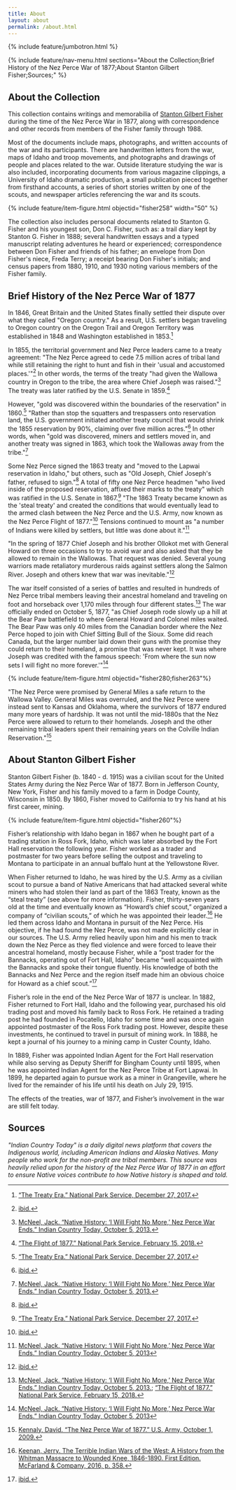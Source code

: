 ```yaml
---
title: About
layout: about
permalink: /about.html
---
```

{% include feature/jumbotron.html %} 

{% include feature/nav-menu.html sections="About the Collection;Brief History of the Nez Perce War of 1877;About Stanton Gilbert Fisher;Sources;" %} 

## About the Collection

This collection contains writings and memorabilia of [Stanton Gilbert Fisher](#about-stanton-gilbert-fisher) during the time of the Nez Perce War in 1877, along with correspondence and other records from members of the Fisher family through 1988. 

Most of the documents include maps, photographs, and written accounts of the war and its participants. There are handwritten letters from the war, maps of Idaho and troop movements, and photographs and drawings of people and places related to the war. Outside literature studying the war is also included, incorporating documents from various magazine clippings, a University of Idaho dramatic production, a small publication pieced together from firsthand accounts, a series of short stories written by one of the scouts, and newspaper articles referencing the war and its scouts. 

{% include feature/item-figure.html objectid="fisher258" width="50" %}

The collection also includes personal documents related to Stanton G. Fisher and his youngest son, Don C. Fisher, such as: a trail diary kept by Stanton G. Fisher in 1888; several handwritten essays and a typed manuscript relating adventures he heard or experienced; correspondence between Don Fisher and friends of his father; an envelope from Don Fisher's niece, Freda Terry; a receipt bearing Don Fisher's initials; and census papers from 1880, 1910, and 1930 noting various members of the Fisher family.

## Brief History of the Nez Perce War of 1877

In 1846, Great Britain and the United States finally settled their dispute over what they called "Oregon country." As a result, U.S. settlers began traveling to Oregon country on the Oregon Trail and Oregon Territory was established in 1848 and Washington established in 1853.[^1]

In 1855, the territorial government and Nez Perce leaders came to a treaty agreement: "The Nez Perce agreed to cede 7.5 million acres of tribal land while still retaining the right to hunt and fish in their 'usual and accustomed places.'"[^2] In other words, the terms of the treaty "had given the Wallowa country in Oregon to the tribe, the area where Chief Joseph was raised."[^3] The treaty was later ratified by the U.S. Senate in 1859.[^4]

However, "gold was discovered within the boundaries of the reservation" in 1860.[^5] "Rather than stop the squatters and trespassers onto reservation land, the U.S. government initiated another treaty council that would shrink the 1855 reservation by 90%, claiming over five million acres."[^6] In other words, when "gold was discovered, miners and settlers moved in, and another treaty was signed in 1863, which took the Wallowas away from the tribe."[^7]

Some Nez Perce signed the 1863 treaty and "moved to the Lapwai reservation in Idaho," but others, such as "Old Joseph, Chief Joseph's father, refused to sign."[^8] A total of fifty one Nez Perce headmen "who lived inside of the proposed reservation, affixed their marks to the treaty" which was ratified in the U.S. Senate in 1867.[^9] "The 1863 Treaty became known as the 'steal treaty' and created the conditions that would eventually lead to the armed clash between the Nez Perce and the U.S. Army, now known as the Nez Perce Flight of 1877."[^10] Tensions continued to mount as "a number of Indians were killed by settlers, but little was done about it."[^11]

"In the spring of 1877 Chief Joseph and his brother Ollokot met with General Howard on three occasions to try to avoid war and also asked that they be allowed to remain in the Wallowas. That request was denied. Several young warriors made retaliatory murderous raids against settlers along the Salmon River. Joseph and others knew that war was inevitable."[^12]

The war itself consisted of a series of battles and resulted in hundreds of Nez Perce tribal members leaving their ancestral homeland and traveling on foot and horseback over 1,170 miles through four different states.[^13] The war officially ended on October 5, 1877, "as Chief Joseph rode slowly up a hill at the Bear Paw battlefield to where General Howard and Colonel miles waited. The Bear Paw was only 40 miles from the Canadian border where the Nez Perce hoped to join with Chief Sitting Bull of the Sioux. Some did reach Canada, but the larger number laid down their guns with the promise they could return to their homeland, a promise that was never kept. It was where Joseph was credited with the famous speech: 'From where the sun now sets I will fight no more forever.'"[^14]

{% include feature/item-figure.html objectid="fisher280;fisher263"%}

"The Nez Perce were promised by General Miles a safe return to the Wallowa Valley. General Miles was overruled, and the Nez Perce were instead sent to Kansas and Oklahoma, where the survivors of 1877 endured many more years of hardship. It was not until the mid-1880s that the Nez Perce were allowed to return to their homelands. Joseph and the other remaining tribal leaders spent their remaining years on the Colville Indian Reservation."[^15]

## About Stanton Gilbert Fisher

Stanton Gilbert Fisher (b. 1840 - d. 1915) was a civilian scout for the United States Army during the Nez Perce War of 1877. Born in Jefferson County, New York, Fisher and his family moved to a farm in Dodge County, Wisconsin in 1850. By 1860, Fisher moved to California to try his hand at his first career, mining.

{% include feature/item-figure.html objectid="fisher260"%}

Fisher’s relationship with Idaho began in 1867 when he bought part of a trading station in Ross Fork, Idaho, which was later absorbed by the Fort Hall reservation the following year. Fisher worked as a trader and postmaster for two years before selling the outpost and traveling to Montana to participate in an annual buffalo hunt at the Yellowstone River. 

When Fisher returned to Idaho, he was hired by the U.S. Army as a civilian scout to pursue a band of Native Americans that had attacked several white miners who had stolen their land as part of the 1863 Treaty, known as the “steal treaty” (see above for more information). Fisher, thirty-seven years old at the time and eventually known as “Howard’s chief scout,” organized a company of “civilian scouts,” of which he was appointed their leader.[^16] He led them across Idaho and Montana in pursuit of the Nez Perce. His objective, if he had found the Nez Perce, was not made explicitly clear in our sources. The U.S. Army relied heavily upon him and his men to track down the Nez Perce as they fled violence and were forced to leave their ancestral homeland, mostly because Fisher, while a “post trader for the Bannacks, operating out of Fort Hall, Idaho” became “well acquainted with the Bannacks and spoke their tongue fluently. His knowledge of both the Bannacks and Nez Perce and the region itself made him an obvious choice for Howard as a chief scout.”[^17]

Fisher’s role in the end of the Nez Perce War of 1877 is unclear. In 1882, Fisher returned to Fort Hall, Idaho and the following year, purchased his old trading post and moved his family back to Ross Fork. He retained a trading post he had founded in Pocatello, Idaho for some time and was once again appointed postmaster of the Ross Fork trading post. However, despite these investments, he continued to travel in pursuit of mining work. In 1888, he kept a journal of his journey to a mining camp in Custer County, Idaho.

In 1889, Fisher was appointed Indian Agent for the Fort Hall reservation while also serving as Deputy Sheriff for Bingham County until 1895, when he was appointed Indian Agent for the Nez Perce Tribe at Fort Lapwai. In 1899, he departed again to pursue work as a miner in Grangeville, where he lived for the remainder of his life until his death on July 29, 1915.

The effects of the treaties, war of 1877, and Fisher’s involvement in the war are still felt today.

## Sources

*"Indian Country Today" is a daily digital news platform that covers the Indigenous world, including American Indians and Alaska Natives. Many people who work for the non-profit are tribal members. This source was heavily relied upon for the history of the Nez Perce War of 1877 in an effort to ensure Native voices contribute to how Native history is shaped and told.*

[^1]: [“The Treaty Era.” National Park Service, December 27, 2017.](https://www.nps.gov/nepe/learn/historyculture/the-treaty-era.htm)

[^2]: [ibid.](https://www.nps.gov/nepe/learn/historyculture/the-treaty-era.htm)

[^3]: [McNeel, Jack. “Native History: ‘I Will Fight No More,’ Nez Perce War Ends.” Indian Country Today, October 5, 2013.](https://indiancountrytoday.com/archive/native-history-i-will-fight-no-more-nez-perce-war-ends-WsmU7CM0IUypJSOGtTsOdw)

[^4]: [“The Flight of 1877.” National Park Service, February 15, 2018.](https://www.nps.gov/nepe/learn/historyculture/1877.htm)

[^5]: [“The Treaty Era.” National Park Service, December 27, 2017.](https://www.nps.gov/nepe/learn/historyculture/the-treaty-era.htm)

[^6]: [ibid.](https://www.nps.gov/nepe/learn/historyculture/the-treaty-era.htm)

[^7]: [McNeel, Jack. “Native History: ‘I Will Fight No More,’ Nez Perce War Ends.” Indian Country Today, October 5, 2013.](https://indiancountrytoday.com/archive/native-history-i-will-fight-no-more-nez-perce-war-ends-WsmU7CM0IUypJSOGtTsOdw)

[^8]: [ibid.](https://indiancountrytoday.com/archive/native-history-i-will-fight-no-more-nez-perce-war-ends-WsmU7CM0IUypJSOGtTsOdw)

[^9]: [“The Treaty Era.” National Park Service, December 27, 2017.](https://www.nps.gov/nepe/learn/historyculture/the-treaty-era.htm)

[^10]: [ibid.](https://www.nps.gov/nepe/learn/historyculture/the-treaty-era.htm)

[^11]: [McNeel, Jack. “Native History: ‘I Will Fight No More,’ Nez Perce War Ends.” Indian Country Today, October 5, 2013](https://indiancountrytoday.com/archive/native-history-i-will-fight-no-more-nez-perce-war-ends-WsmU7CM0IUypJSOGtTsOdw)

[^12]: [ibid.](https://indiancountrytoday.com/archive/native-history-i-will-fight-no-more-nez-perce-war-ends-WsmU7CM0IUypJSOGtTsOdw)

[^13]: [McNeel, Jack. “Native History: ‘I Will Fight No More,’ Nez Perce War Ends.” Indian Country Today, October 5, 2013.](https://indiancountrytoday.com/archive/native-history-i-will-fight-no-more-nez-perce-war-ends-WsmU7CM0IUypJSOGtTsOdw); [“The Flight of 1877.” National Park Service, February 15, 2018.](https://www.nps.gov/nepe/learn/historyculture/1877.htm)

[^14]: [McNeel, Jack. “Native History: ‘I Will Fight No More,’ Nez Perce War Ends.” Indian Country Today, October 5, 2013](https://indiancountrytoday.com/archive/native-history-i-will-fight-no-more-nez-perce-war-ends-WsmU7CM0IUypJSOGtTsOdw)

[^15]: [Kennaly, David. “The Nez Perce War of 1877.” U.S. Army, October 1, 2009.](https://www.army.mil/article/28124/the_nez_perce_war_of_1877)

[^16]: [Keenan, Jerry. The Terrible Indian Wars of the West: A History from the Whitman Massacre to Wounded Knee, 1846-1890. First Edition. McFarland & Company, 2016, p. 358.](https://books.google.com/books?id=AUH8CwAAQBAJ&printsec=frontcover#v=onepage&q=fisher&f=false)

[^17]: [ibid.](https://books.google.com/books?id=AUH8CwAAQBAJ&printsec=frontcover#v=onepage&q=fisher&f=false)
